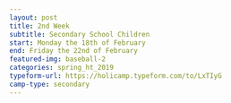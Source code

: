 ```yaml
---
layout: post
title: 2nd Week
subtitle: Secondary School Children
start: Monday the 18th of February
end: Friday the 22nd of February
featured-img: baseball-2
categories: spring_ht_2019
typeform-url: https://holicamp.typeform.com/to/LxTIyG
camp-type: secondary
---
```

